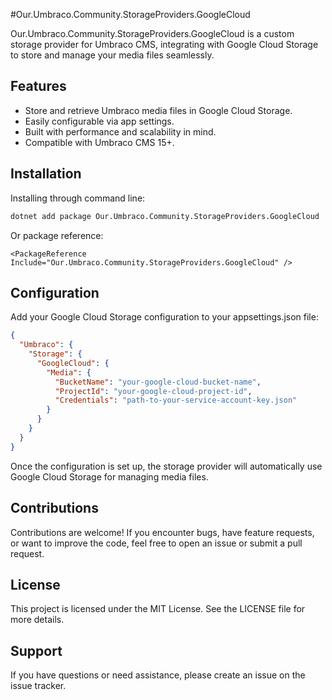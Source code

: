 #Our.Umbraco.Community.StorageProviders.GoogleCloud

Our.Umbraco.Community.StorageProviders.GoogleCloud is a custom storage provider for Umbraco CMS, integrating with Google Cloud Storage to store and manage your media files seamlessly.


## Features
 - Store and retrieve Umbraco media files in Google Cloud Storage.
 - Easily configurable via app settings.
 - Built with performance and scalability in mind.
 - Compatible with Umbraco CMS 15+.

## Installation

Installing through command line:

```bash
dotnet add package Our.Umbraco.Community.StorageProviders.GoogleCloud
```

Or package reference: 

```
<PackageReference Include="Our.Umbraco.Community.StorageProviders.GoogleCloud" />
```

## Configuration

Add your Google Cloud Storage configuration to your appsettings.json file:

```json
{
  "Umbraco": {
    "Storage": {
      "GoogleCloud": {
        "Media": {
          "BucketName": "your-google-cloud-bucket-name",
          "ProjectId": "your-google-cloud-project-id",
          "Credentials": "path-to-your-service-account-key.json"
        }
      }
    }
  }
}
```

Once the configuration is set up, the storage provider will automatically use Google Cloud Storage for managing media files.

## Contributions
Contributions are welcome! If you encounter bugs, have feature requests, or want to improve the code, feel free to open an issue or submit a pull request.

## License
This project is licensed under the MIT License. See the LICENSE file for more details.

## Support
If you have questions or need assistance, please create an issue on the issue tracker.
